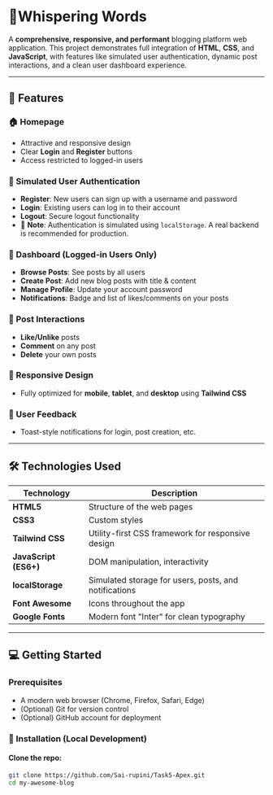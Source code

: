 # 💬Whispering Words

A **comprehensive, responsive, and performant** blogging platform web application. This project demonstrates full integration of **HTML**, **CSS**, and **JavaScript**, with features like simulated user authentication, dynamic post interactions, and a clean user dashboard experience.

---

## 🚀 Features

### 🏠 Homepage
- Attractive and responsive design
- Clear **Login** and **Register** buttons
- Access restricted to logged-in users

### 🔐 Simulated User Authentication
- **Register**: New users can sign up with a username and password
- **Login**: Existing users can log in to their account
- **Logout**: Secure logout functionality
- 📝 **Note**: Authentication is simulated using `localStorage`. A real backend is recommended for production.

### 🎯 Dashboard (Logged-in Users Only)
- **Browse Posts**: See posts by all users
- **Create Post**: Add new blog posts with title & content
- **Manage Profile**: Update your account password
- **Notifications**: Badge and list of likes/comments on your posts

### 💬 Post Interactions
- **Like/Unlike** posts
- **Comment** on any post
- **Delete** your own posts

### 📱 Responsive Design
- Fully optimized for **mobile**, **tablet**, and **desktop** using **Tailwind CSS**

### 🔔 User Feedback
- Toast-style notifications for login, post creation, etc.

---

## 🛠️ Technologies Used

| Technology      | Description                                         |
|-----------------|-----------------------------------------------------|
| **HTML5**       | Structure of the web pages                          |
| **CSS3**        | Custom styles                                        |
| **Tailwind CSS**| Utility-first CSS framework for responsive design  |
| **JavaScript (ES6+)** | DOM manipulation, interactivity               |
| **localStorage**| Simulated storage for users, posts, and notifications |
| **Font Awesome**| Icons throughout the app                            |
| **Google Fonts**| Modern font "Inter" for clean typography            |

---

## 💻 Getting Started

### Prerequisites
- A modern web browser (Chrome, Firefox, Safari, Edge)
- (Optional) Git for version control
- (Optional) GitHub account for deployment

### 🔧 Installation (Local Development)

#### Clone the repo:
```bash
git clone https://github.com/Sai-rupini/Task5-Apex.git
cd my-awesome-blog
